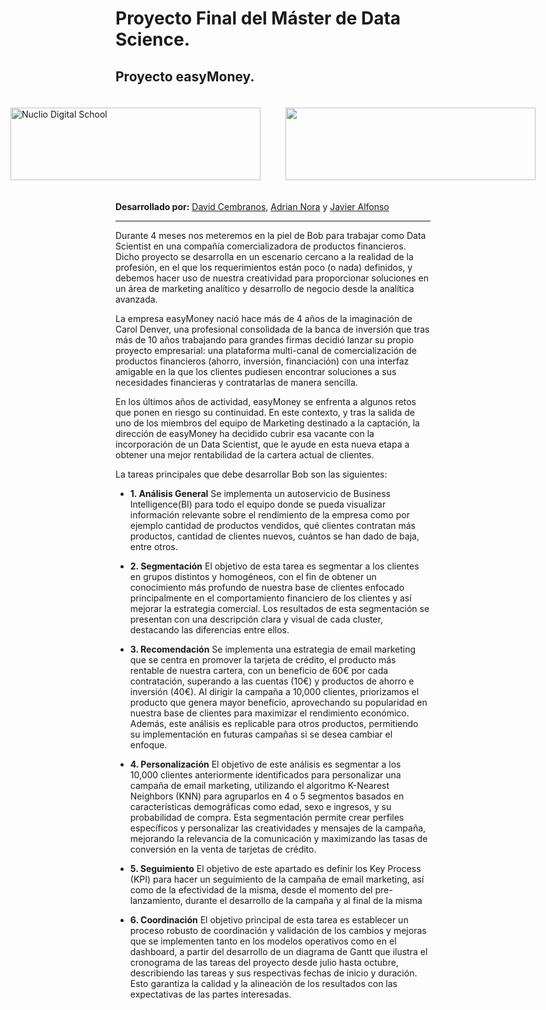                                                                  

# Proyecto Final del Máster de Data Science. 
## Proyecto easyMoney.


<div style="display: flex; justify-content: center;">
    <img src="https://nuclio.school/wp-content/uploads/2019/10/nucleoDS-newBlack.png" alt="Nuclio Digital School" style="width: 400px; height: 116px; margin: 20px;" /><img src="LOGO_EasyMoney.jpg" style="width: 400px; height: 116px; margin: 20px;" />
</div>


**Desarrollado por:** [David Cembranos](https://github.com/carlonsk), [Adrian Nora](https://github.com/Harry3lsucio) y [Javier Alfonso](https://github.com/jascicz)

------

Durante 4 meses nos meteremos en la piel de Bob para trabajar como Data Scientist en una compañía comercializadora de productos financieros. Dicho proyecto se desarrolla en un escenario cercano a la realidad de la profesión, en el que los requerimientos están poco (o nada) definidos, y debemos hacer uso de nuestra creatividad para proporcionar soluciones en un área de marketing analítico y desarrollo de negocio desde la analítica avanzada.

La empresa easyMoney nació hace más de 4 años de la imaginación de Carol Denver, una profesional consolidada de la banca de inversión que tras más de 10 años trabajando para grandes firmas decidió lanzar su propio proyecto empresarial: una plataforma multi-canal de comercialización de productos financieros (ahorro, inversión, financiación) con una interfaz amigable en la que los clientes pudiesen encontrar soluciones a sus necesidades financieras y contratarlas de manera sencilla. 

En los últimos años de actividad, easyMoney se enfrenta a algunos retos que ponen en riesgo su continuidad. En este contexto, y tras la salida de uno de los miembros del equipo de Marketing destinado a la captación, la dirección de easyMoney ha decidido cubrir esa vacante con la incorporación de un Data Scientist, que le ayude en esta nueva etapa a obtener una mejor rentabilidad de la cartera actual de clientes.

La tareas principales que debe desarrollar Bob son las siguientes:

- **1. Análisis General** Se implementa un autoservicio de Business Intelligence(BI) para todo el equipo donde se pueda visualizar información relevante sobre el rendimiento de la empresa como por ejemplo cantidad de productos vendidos, qué clientes contratan más productos, cantidad de clientes nuevos, cuántos se han dado de baja, entre otros.

- **2. Segmentación** El objetivo de esta tarea es segmentar a los clientes en grupos distintos y homogéneos, con el fin de obtener un conocimiento más profundo de nuestra base de clientes enfocado principalmente en el comportamiento financiero de los clientes y así mejorar la estrategia comercial. Los resultados de esta segmentación se presentan con una descripción clara y visual de cada cluster, destacando las diferencias entre ellos.

- **3. Recomendación** Se implementa una estrategia de email marketing que se centra en promover la tarjeta de crédito, el producto más rentable de nuestra cartera, con un beneficio de 60€ por cada contratación, superando a las cuentas (10€) y productos de ahorro e inversión (40€). Al dirigir la campaña a 10,000 clientes, priorizamos el producto que genera mayor beneficio, aprovechando su popularidad en nuestra base de clientes para maximizar el rendimiento económico. Además, este análisis es replicable para otros productos, permitiendo su implementación en futuras campañas si se desea cambiar el enfoque.

- **4. Personalización** El objetivo de este análisis es segmentar a los 10,000 clientes anteriormente identificados para personalizar una campaña de email marketing, utilizando el algoritmo K-Nearest Neighbors (KNN) para agruparlos en 4 o 5 segmentos basados en características demográficas como edad, sexo e ingresos, y su probabilidad de compra. Esta segmentación permite crear perfiles específicos y personalizar las creatividades y mensajes de la campaña, mejorando la relevancia de la comunicación y maximizando las tasas de conversión en la venta de tarjetas de crédito.

- **5. Seguimiento** El objetivo de este apartado es definir los Key Process (KPI) para hacer un seguimiento de la campaña de email marketing, así como de la efectividad de la misma, desde el momento del pre-lanzamiento, durante el desarrollo de la campaña y al final de la misma


- **6. Coordinación** El objetivo principal de esta tarea es establecer un proceso robusto de coordinación y validación de los cambios y mejoras que se implementen tanto en los modelos operativos como en el dashboard, a partir del desarrollo de un diagrama de Gantt que ilustra el cronograma de las tareas del proyecto desde julio hasta octubre, describiendo las tareas y sus respectivas fechas de inicio y duración. Esto garantiza la calidad y la alineación de los resultados con las expectativas de las partes interesadas.
